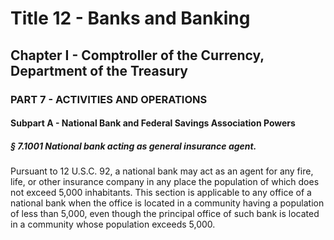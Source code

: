 
# Title 12 - Banks and Banking
## Chapter I - Comptroller of the Currency, Department of the Treasury
### PART 7 - ACTIVITIES AND OPERATIONS
#### Subpart A - National Bank and Federal Savings Association Powers
##### § 7.1001 National bank acting as general insurance agent.

Pursuant to 12 U.S.C. 92, a national bank may act as an agent for any fire, life, or other insurance company in any place the population of which does not exceed 5,000 inhabitants. This section is applicable to any office of a national bank when the office is located in a community having a population of less than 5,000, even though the principal office of such bank is located in a community whose population exceeds 5,000.

